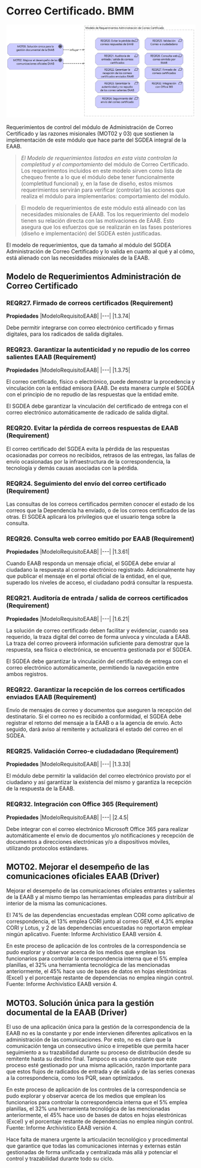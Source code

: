 # Correo Certificado. BMM



![Correo Certificado. BMM][embedView]

Requerimientos de control del módulo de Administración de Correo Certificado y las razones misionales (MOT02 y 03) que sostienen la implementación de este módulo que hace parte del SGDEA integral de la EAAB.

> *El Modelo de requerimientos listados en esta vista controlan la completitud y el comportamiento* del módulo de Correo Certificado. Los requerimentos incluidos en este modelo sirven como lista de chequeo frente a lo que el módulo debe tener funcionalmente (completitud funcional) y, en la fase de diseño, estos mismos requerimientos servirán para verificar (controlar) las acciones que realiza el módulo para implementarlos: comportamiento del módulo.

> El modelo de requerimientos de este módulo está alineado con las necesidades misionales de EAAB. Tos los requerimiento del modelo tienen su relación directa con las motivaciones de EAAB. Esto asegura que los esfuerzos que se realizarán en las fases posteriores (diseño e implementación) del SGDEA estén justificadas.

El modelo de requerimientos, que da tamaño al módulo del SGDEA Administración de Correo Certificado y lo valida en cuanto al qué y al cómo, está alienado con las necesidades misionales de la EAAB.


## Modelo de Requerimientos Administración de Correo Certificado


### REQR27. Firmado de correos certificados (Requirement)

**Propiedades**
|ModeloRequisitoEAAB|
|---|
|1.3.74|

Debe permitir integrarse con correo electrónico certificado y firmas digitales, para los radicados de salida digitales.


### REQR23. Garantizar la autenticidad y no repudio de los correo salientes EAAB (Requirement)

**Propiedades**
|ModeloRequisitoEAAB|
|---|
|1.3.75|

El correo certificado, físico o electrónico, puede demostrar la procedencia y vinculación con la entidad emisora EAAB. De esta manera cumple el SGDEA con el principio de no repudio de las respuestas que la entidad emite.

El SGDEA debe garantizar la vinculación del certificado de entrega con el correo electrónico automáticamente de radicado de salida digital.

### REQR20. Evitar la pérdida de correos respuestas de EAAB  (Requirement)

El correo certificado del SGDEA evita la pérdida de las respuestas ocasionadas por correos no recibidos, retrasos de las entregas, las fallas de envío ocasionadas por la infraestructura de la correspondencia, la tecnología y demás causas asociadas con la pérdida.


### REQR24. Seguimiento del envío del correo certificado (Requirement)

Las consultas de los correos certificados permiten conocer el estado de los correos que la Dependencia ha envíado, o de los correos certificados de las otras. El SGDEA aplicará los privilegios que el usuario tenga sobre la consulta.



### REQR26. Consulta web correo emitido por EAAB (Requirement)

**Propiedades**
|ModeloRequisitoEAAB|
|---|
|1.3.61|

Cuando EAAB responda un mensaje oficial, el SGDEA debe enviar al ciudadano la respuesta al correo electrónico registrado. Adicionalmente hay que publicar el mensaje en el portal oficial de la entidad, en el que, superado los niveles de acceso, el ciudadano podrá consultar la respuesta.


### REQR21. Auditoría de  entrada / salida de correos certificados (Requirement)

**Propiedades**
|ModeloRequisitoEAAB|
|---|
|1.6.21|

La solución de correo certificado deben facilitar y evidenciar, cuando sea requerido, la traza digital del correo de forma unívoca y vinculada a EAAB. La traza del correo proveerá información suficiente para demostrar que la respuesta, sea física o electrónica, se encuentra gestionada por el SGDEA.

El SGDEA debe garantizar la vinculación del certificado de entrega con el correo electrónico automáticamente, permitiendo la navegación entre ambos registros.

### REQR22. Garantizar la recepción de los correos certificados enviados EAAB (Requirement)

Envío de mensajes de correo y documentos que aseguren la recepción del destinatario. Si el correo no es recibido a conformidad, el SGDEA debe registrar el retorno del mensaje a la EAAB o a la agencia de envío. Acto seguido, dará aviso al remitente y actualizará el estado del correo en el SGDEA.


### REQR25. Validación Correo-e ciudadadano (Requirement)

**Propiedades**
|ModeloRequisitoEAAB|
|---|
|1.3.33|

El módulo debe permitir la validación del correo electrónico provisto por el ciudadano y así garantizar la existencia del mismo y garantiza la recepción de la respuesta de la EAAB.


### REQR32. Integración con Office 365 (Requirement)

**Propiedades**
|ModeloRequisitoEAAB|
|---|
|2.4.5|

Debe integrar con el correo electrónico Microsoft Office 365 para realizar automáticamente el envío de documentos y/o notificaciones y recepción de documentos a direcciones electrónicas y/o a dispositivos móviles, utilizando protocolos estándares.  


## MOT02. Mejorar el desempeño de las comunicaciones oficiales EAAB (Driver)


Mejorar el desempeño de las comunicaciones oficiales entrantes y salientes de la EAAB y al mismo tiempo las herramientas empleadas para distribuir al interior de la misma las comunicaciones.

El 74% de las dependencias encuestadas emplean CORI como aplicativo de correspondencia, el 13% emplea CORI junto al correo GEM, el 4,3% emplea CORI y Lotus, y 2 de las dependencias encuestadas no reportaron emplear ningún aplicativo. Fuente: Informe Archivístico EAAB versión 4.

En este proceso de aplicación de los controles de la correspondencia se pudo explorar y observar acerca de los medios que emplean los funcionarios para controlar la correspondencia interna que el 5% emplea planillas, el 32% una herramienta tecnológica de las mencionadas anteriormente, el 45% hace uso de bases de datos en hojas elestrónicas (Excel) y el porcentaje restante de dependencias no emplea ningún control. Fuente: Informe Archivístico EAAB versión 4.

## MOT03. Solución única para la gestión documental de la EAAB (Driver)


El uso de una aplicación única para la gestión de la correspondencia de la EAAB no es la constante y por ende intervienen diferentes aplicativos en la administración de las comunicaciones. Por esto, no es claro que la comunicación tenga un consecutivo único e irrepetible que permita hacer seguimiento a su trazabilidad durante su proceso de distribución desde su remitente hasta su destino final. Tampoco es una constante que este proceso esté gestionado por una misma aplicación, razón importante para que estos flujos de radicados de entrada y de salida y de las series conexas a la correspondencia, como los PQR, sean optimizados.

En este proceso de aplicación de los controles de la correspondencia se pudo explorar y observar acerca de los medios que emplean los funcionarios para controlar la correspondencia interna que el 5% emplea planillas, el 32% una herramienta tecnológica de las mencionadas anteriormente, el 45% hace uso de bases de datos en hojas elestrónicas (Excel) y el porcentaje restante de dependencias no emplea ningún control. Fuente: Informe Archivístico EAAB versión 4.

Hace falta de manera urgente la articulación tecnológico y procedimental que garantice que todas las comunicaciones internas y externas están gestionadas de forma unificada y centralizada más allá y potenciar el control y trazabilidad durante todo su ciclo.



[embedView]: EAAB-Correo%20Certificado.%20BMM.png